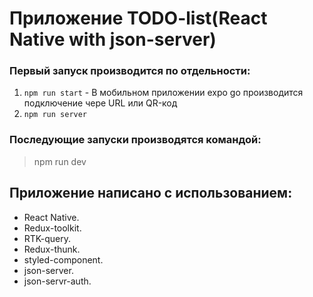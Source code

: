 # Приложение TODO-list(React Native with json-server)

### Первый запуск производится по отдельности:
1. ```npm run start``` - В мобильном приложении expo go производится подключение чере URL или QR-код
2. ```npm run server```

### Последующие запуски производятся командой:
> npm run dev

## Приложение написано с использованием:
* React Native.
* Redux-toolkit.
* RTK-query.
* Redux-thunk.
* styled-component.
* json-server.
* json-servr-auth.


